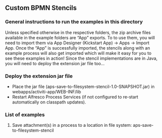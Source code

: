 ## Custom BPMN Stencils

### General instructions to run the examples in this directory 

Unless specified otherwise in the respective folders, the zip archive files available in the example folders are “App” exports. To to use them, you will need to import them via App Designer (Kickstart App) -> Apps -> Import App. Once the “App” is successfully imported, the stencils along with an example process will also get imported which will make it easy for you to see these examples in action! Since the stencil implementations are in Java, you will need to deploy the extension jar file too...

### Deploy the extension jar file

* Place the jar file (aps-save-to-filesystem-stencil-1.0-SNAPSHOT.jar) in webapps/activiti-app/WEB-INF/lib
* Restart Alfresco Process Services (if not configured to re-start automatically on classpath updates).


### List of examples

1. Save attachment(s) in a process to a location in file system: aps-save-to-filesystem-stencil


